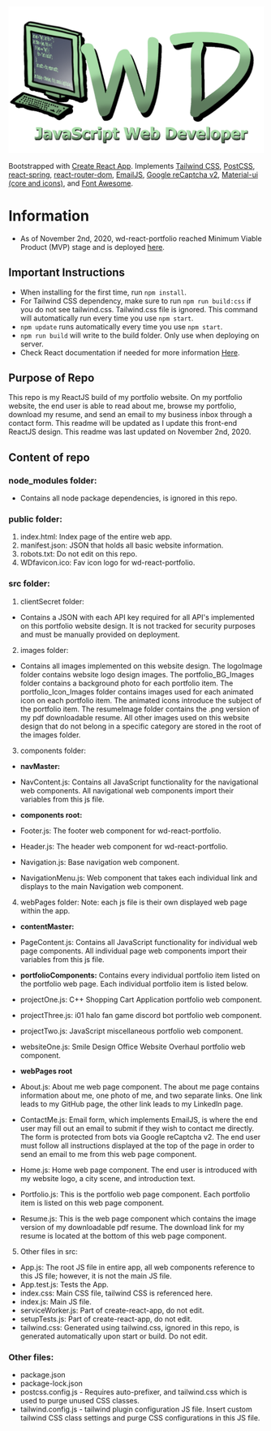 ![wd-react-portfolio Logo Image](https://raw.githubusercontent.com/Wesley26/wd-react-portfolio/master/src/images/logoImage/WD_Logo.png)

Bootstrapped with [Create React App](https://github.com/facebook/create-react-app).
Implements [Tailwind CSS](https://tailwindcss.com/), [PostCSS](https://www.npmjs.com/package/postcss), [react-spring](https://www.react-spring.io/), [react-router-dom](https://www.npmjs.com/package/react-router-dom), [EmailJS](https://www.emailjs.com/docs/), [Google reCaptcha v2](https://www.npmjs.com/package/react-google-recaptcha), [Material-ui (core and icons)](https://material-ui.com/), and [Font Awesome](https://fontawesome.com/how-to-use/on-the-web/using-with/react).


# Information

- As of November 2nd, 2020, wd-react-portfolio reached Minimum Viable Product (MVP) stage and is deployed [here](https://wesleywebdev.com/).


## Important Instructions

- When installing for the first time, run `npm install`. 
- For Tailwind CSS dependency, make sure to run `npm run build:css` if you do not see tailwind.css. Tailwind.css file is ignored. This command will automatically run every time you use `npm start`.
- `npm update` runs automatically every time you use `npm start`.
- `npm run build` will write to the build folder. Only use when deploying on server.
- Check React documentation if needed for more information [Here](https://github.com/facebook/create-react-app).


## Purpose of Repo

This repo is my ReactJS build of my portfolio website. On my portfolio website, the end user is able to read about me, browse my portfolio, download my resume, and send an email to my business inbox through a contact form. This readme will be updated as I update this front-end ReactJS design. This readme was last updated on November 2nd, 2020.


## Content of repo

### node_modules folder:
- Contains all node package dependencies, is ignored in this repo.


### public folder:
1. index.html: Index page of the entire web app.
2. manifest.json: JSON that holds all basic website information.
3. robots.txt: Do not edit on this repo.
4. WDfavicon.ico: Fav icon logo for wd-react-portfolio.


### src folder:

1. clientSecret folder:
- Contains a JSON with each API key required for all API's implemented on this portfolio website design. It is not tracked for security purposes and must be manually provided on deployment.

2. images folder:
- Contains all images implemented on this website design. The logoImage folder contains website logo design images. The portfolio_BG_Images folder contains a background photo for each portfolio item. The portfolio_Icon_Images folder contains images used for each animated icon on each portfolio item. The animated icons introduce the subject of the portfolio item. The resumeImage folder contains the .png version of my pdf downloadable resume. All other images used on this website design that do not belong in a specific category are stored in the root of the images folder.

3. components folder:

- **navMaster:**
- NavContent.js: Contains all JavaScript functionality for the navigational web components. All navigational web components import their variables from this js file.

- **components root:**
- Footer.js: The footer web component for wd-react-portfolio.
- Header.js: The header web component for wd-react-portfolio.
- Navigation.js: Base navigation web component.
- NavigationMenu.js: Web component that takes each individual link and displays to the main Navigation web component.

4. webPages folder:
Note: each js file is their own displayed web page within the app.

- **contentMaster:**
- PageContent.js: Contains all JavaScript functionality for individual web page components. All individual page web components import their variables from this js file.

- **portfolioComponents:**
Contains every individual portfolio item listed on the portfolio web page. Each individual portfolio item is listed below.
- projectOne.js: C++ Shopping Cart Application portfolio web component.
- projectThree.js: i01 halo fan game discord bot portfolio web component.
- projectTwo.js: JavaScript miscellaneous portfolio web component.
- websiteOne.js: Smile Design Office Website Overhaul portfolio web component.

- **webPages root** 
- About.js: About me web page component. The about me page contains information about me, one photo of me, and two separate links. One link leads to my GitHub page, the other link leads to my LinkedIn page.
- ContactMe.js: Email form, which implements EmailJS, is where the end user may fill out an email to submit if they wish to contact me directly. The form is protected from bots via Google reCaptcha v2. The end user must follow all instructions displayed at the top of the page in order to send an email to me from this web page component.
- Home.js: Home web page component. The end user is introduced with my website logo, a city scene, and introduction text.
- Portfolio.js: This is the portfolio web page component. Each portfolio item is listed on this web page component.
- Resume.js: This is the web page component which contains the image version of my downloadable pdf resume. The download link for my resume is located at the bottom of this web page component.

5. Other files in src:
- App.js: The root JS file in entire app, all web components reference to this JS file; however, it is not the main JS file.
- App.test.js: Tests the App.
- index.css: Main CSS file, tailwind CSS is referenced here.
- index.js: Main JS file.
- serviceWorker.js: Part of create-react-app, do not edit.
- setupTests.js: Part of create-react-app, do not edit.
- tailwind.css: Generated using tailwind.css, ignored in this repo, is generated automatically upon start or build. Do not edit.


### Other files:
- package.json
- package-lock.json
- postcss.config.js - Requires auto-prefixer, and tailwind.css which is used to purge unused CSS classes.
- tailwind.config.js - tailwind plugin configuration JS file. Insert custom tailwind CSS class settings and purge CSS configurations in this JS file.